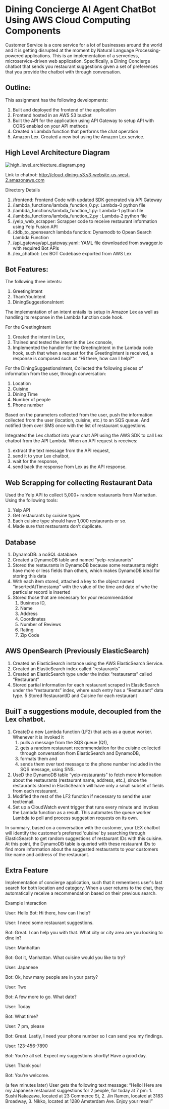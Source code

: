# Dining Concierge AI Agent ChatBot Using AWS Cloud Computing Components

Customer Service is a core service for a lot of businesses around the world and it is getting disrupted at the moment by Natural Language Processing-powered applications. This is an implementation of a serverless, microservice-driven web application. Specifically, a Dining Concierge chatbot that sends you restaurant suggestions given a set of preferences that you provide the chatbot with through conversation.

## Outline:

This assignment has the following developments:

1. Built and deployed the frontend of the application
2. Frontend hosted in an AWS S3 bucket
3. Built the API for the application using API Gateway to setup  API with CORS enabled on your API methods
4. Created a Lambda function that performs the chat operation 
5. Amazon Lex. Created a new bot using the Amazon Lex service. 

## High Level Architecture Diagram
![high_level_archiecture_diagram.png](high_level_archiecture_diagram.png)

Link to chatbot: http://cloud-dining-s3.s3-website-us-west-2.amazonaws.com

Directory Details
1) /frontend: Frontend Code with updated SDK generated via API Gateway
2) /lambda_functions/lambda_function_0.py: Lambda-0 python file
2) /lambda_functions/lambda_function_1.py: Lambda-1 python file
4) /lambda_functions/lambda_function_2.py : Lambda-2 python file
5) /yelp_web_scrapper: Scrapper code to receive restaurant information using Yelp Fusion API
6) /ddb_to_opensearch lambda function: Dynamodb to Opean Search Lambda Function
7) /api_gateway/api_gateway.yaml: YAML file downloaded from swagger.io with required Bot APIs
8) /lex_chatbot: Lex BOT Codebase exported from AWS Lex


## Bot Features:
The following three intents:
1. GreetingIntent
2. ThankYouIntent
3. DiningSuggestionsIntent

The implementation of an intent entails its setup in Amazon Lex as well as handling its response in the Lambda function code hook.

For the GreetingIntent
1. Created the intent in Lex, 
2. Trained and tested the intent in the Lex console, 
3. Implemented the handler for the GreetingIntent in the Lambda code hook, such that when a request for the GreetingIntent is received, a response is composed such as “Hi there, how can I help?”

For the DiningSuggestionsIntent, 
Collected the following pieces of information from the user, through conversation:
1. Location
2. Cuisine
3. Dining Time
4. Number of people
5. Phone number

Based on the parameters collected from the user, push the information collected from the user (location, cuisine, etc.) to an SQS queue. 
And notified them over SMS once with  the list of restaurant suggestions.

Integrated the Lex chatbot into your chat API using the AWS SDK to call Lex chatbot from the API Lambda.
When an API request is receives:
1. extract the text message from the API request, 
2. send it to your Lex chatbot, 
3. wait for the response, 
4. send back the response from Lex as the API response.

## Web Scrapping for collecting Restaurant Data

Used the Yelp API to collect 5,000+ random restaurants from Manhattan.
Using the following tools:
1. Yelp API
2. Get restaurants by cuisine types 
3. Each cuisine type should have 1,000 restaurants or so.
4. Made sure that restaurants don’t duplicate.

## Database
1. DynamoDB: a noSQL database
2. Created a DynamoDB table and named “yelp-restaurants”
3. Stored the restaurants in DynamoDB because some restaurants might have more or less fields than others, which makes DynamoDB ideal for storing this data
4. With each item stored, attached a key to the object named “insertedAtTimestamp” with the value of the time and date of whe the particular record is inserted
5. Stored those that are necessary for your recommendation
   1. Business ID, 
   2. Name
   3. Address
   4. Coordinates
   5. Number of Reviews
   6. Rating
   7. Zip Code
   
## AWS OpenSearch (Previously ElasticSearch) 
1. Created an ElasticSearch instance using the AWS ElasticSearch Service. 
2. Created an ElasticSearch index called “restaurants” 
3. Created an ElasticSearch type under the index “restaurants” called “Restaurant”
4. Stored partial information for each restaurant scraped in ElasticSearch under the “restaurants” index, where each entry has a “Restaurant” data type.
5 Stored RestaurantID and Cuisine for each restaurant


## BuilT a suggestions module, decoupled from the Lex chatbot.
1. CreateD a new Lambda function (LF2) that acts as a queue worker. Whenever it is invoked it 
   1. pulls a message from the SQS queue (Q1), 
   2.  gets a random restaurant recommendation for the cuisine collected through conversation from ElasticSearch and DynamoDB, 
   3. formats them and 
   4. sends them over text message to the phone number included in the SQS message, using SNS.
2. UseD the DynamoDB table “yelp-restaurants” to fetch more information about the restaurants (restaurant name, address, etc.), since the restaurants stored in ElasticSearch will have only a small subset of fields from each restaurant.
3. Modified the rest of the LF2 function if necessary to send the user text/email.
4. Set up a CloudWatch event trigger that runs every minute and invokes the Lambda function as a result. This automates the queue worker Lambda to poll and process suggestion requests on its own.
 

In summary, based on a conversation with the customer, your LEX chatbot will identify the customer’s preferred ‘cuisine’ by searching through ElasticSearch to get random suggestions of restaurant IDs with this cuisine. At this point, the DynamoDB table is queried with these restaurant IDs to find more information about the suggested restaurants to your customers like name and address of the restaurant.

 

## Extra Feature
Implementation of concierge application, such that it remembers user's last search for both location and category. When a user returns to the chat, they automatically receive a recommendation based on their previous search.

Example Interaction

User: Hello
Bot: Hi there, how can I help? 

User: I need some restaurant suggestions.

Bot: Great. I can help you with that. What city or city area are you looking to dine in?

User: Manhattan

Bot: Got it, Manhattan. What cuisine would you like to try?

User: Japanese

Bot: Ok, how many people are in your party?

User: Two

Bot: A few more to go. What date?

User: Today

Bot: What time?

User: 7 pm, please

Bot: Great. Lastly, I need your phone number so I can send you my findings.

User: 123-456-7890

Bot: You’re all set. Expect my suggestions shortly! Have a good day.

User: Thank you!

Bot: You’re welcome.

(a few minutes later)
User gets the following text message:
“Hello! Here are my Japanese restaurant suggestions for 2 people, for today at 7 pm: 1. Sushi Nakazawa, located at 23 Commerce St, 2. Jin Ramen, located at 3183 Broadway, 3. Nikko, located at 1280 Amsterdam Ave. Enjoy your meal!”

